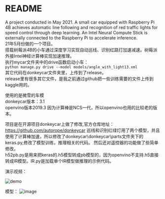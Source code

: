 # README
A project conducted in May 2021. A small car equipped with Raspberry Pi 4B achieves automatic line following and recognition of red traffic lights for speed control through deep learning. An Intel Neural Compute Stick is externally connected to the Raspberry Pi to accelerate inference.  
21年5月份做的一个项目。  
搭载树莓派4B的小车通过深度学习实现自动巡线、识别红路灯加速减速。树莓派外接Intel神经计算棒实现加速推理。  
执行mycar文件夹中的drive函数启动小车：  
`python manage.py drive --model models/angle_with_light13.xml`  
其它代码在donkeycar文件夹里，上传到了release。  
release里有很多其它文件，是我之前通过github把一些训练需要的文件上传到kaggle用的。

使用的是微雪的车模  
donkeycar版本：3.1  
openvino版本2019.3 因为计算棒是NCS一代，所以openvino也用的比较老的版本。

项目是在开源项目donkeycar上做了修改,官方仓库地址：https://github.com/autorope/donkeycar
巡线和识别红绿灯用了两个模型，并且使用了计算棒加速，所以修改了donkeycar\donkeycar\parts文件夹下的keras.py,修改了模型训练，推理相关的代码。
然后还对遥控器的功能做了些简单修改。  
h52pb.py是用来把keras的.h5模型转成pb模型的，因为openvino不支持.h5直接转成IR模型。IR.py是加载单个IR模型做推理的示例代码。

演示视频：

![demo](3.gif)

模型：
![image](https://user-images.githubusercontent.com/47975865/147729809-284ab827-2566-4eb7-bd7d-7cad7403e88a.png)

